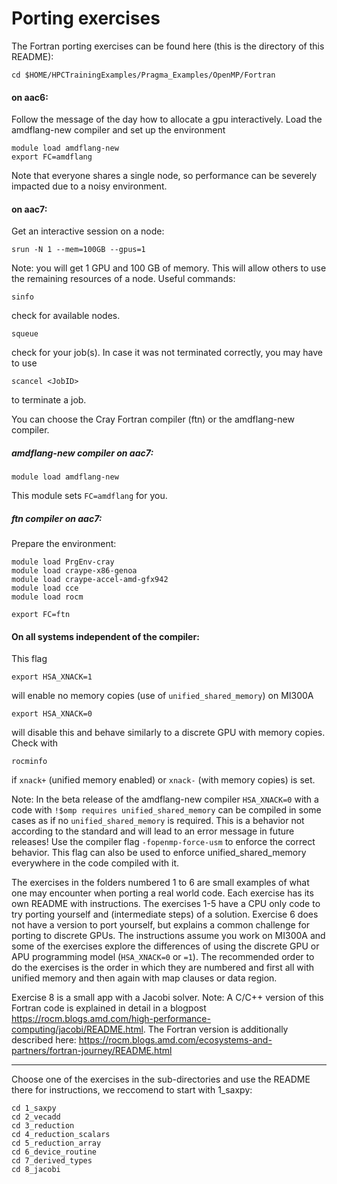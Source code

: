 
# Porting exercises
The Fortran porting exercises can be found here (this is the directory of this README): 
```
cd $HOME/HPCTrainingExamples/Pragma_Examples/OpenMP/Fortran
```
#### on aac6:

Follow the message of the day how to allocate a gpu interactively.
Load the amdflang-new compiler and set up the environment 
```
module load amdflang-new
export FC=amdflang
```
Note that everyone shares a single node, so performance can be severely impacted due to a noisy environment.

#### on aac7:
Get an interactive session on a node:
```
srun -N 1 --mem=100GB --gpus=1
```
Note: you will get 1 GPU and 100 GB of memory. This will allow others to use the remaining resources of a node.
Useful commands:
```
sinfo
```
check for available nodes.
```
squeue
```
check for your job(s). In case it was not terminated correctly, you may have to use
```
scancel <JobID>
```
to terminate a job.

You can choose the Cray Fortran compiler (ftn) or the amdflang-new compiler.
##### amdflang-new compiler on aac7:
```
module load amdflang-new
```
This module sets ```FC=amdflang``` for you.

##### ftn compiler on aac7:
Prepare the environment:
```
module load PrgEnv-cray
module load craype-x86-genoa
module load craype-accel-amd-gfx942
module load cce
module load rocm
```
```
export FC=ftn
```
#### On all systems independent of the compiler:
This flag
```
export HSA_XNACK=1
```
will enable no memory copies (use of `unified_shared_memory`) on MI300A
```
export HSA_XNACK=0
```
will disable this and behave similarly to a discrete GPU with memory copies.
Check with
```
rocminfo
```
if ```xnack+``` (unified memory enabled) or ```xnack-``` (with memory copies) is set.

Note: In the beta release of the amdflang-new compiler ```HSA_XNACK=0``` with a code with ```!$omp requires unified_shared_memory``` can be compiled in some cases as if no ```unified_shared_memory``` is required. This is a behavior not according to the standard and will lead to an error message in future releases! Use the compiler flag ```-fopenmp-force-usm``` to enforce the correct behavior. This flag can also be used to enforce unified_shared_memory everywhere in the code compiled with it.

The exercises in the folders numbered 1 to 6 are small examples of what one may encounter when porting a real world code. 
Each exercise has its own README with instructions.
The exercises 1-5 have a CPU only code to try porting yourself and (intermediate steps) of a solution. Exercise 6 does not have a version to port yourself, but explains a common challenge for porting to discrete GPUs.
The instructions assume you work on MI300A and some of the exercises explore the differences of using the discrete GPU or APU programming model (```HSA_XNACK=0``` or ```=1```).
The recommended order to do the exercises is the order in which they are numbered and first all with unified memory and then again with map clauses or data region.

Exercise 8 is a small app with a Jacobi solver. 
Note: A C/C++ version of this Fortran code is explained in detail in a blogpost 
https://rocm.blogs.amd.com/high-performance-computing/jacobi/README.html. 
The Fortran version is additionally described here: 
https://rocm.blogs.amd.com/ecosystems-and-partners/fortran-journey/README.html
<hr>

Choose one of the exercises in the sub-directories and use the README there for instructions, we reccomend to start with 1_saxpy:
```
cd 1_saxpy
cd 2_vecadd  
cd 3_reduction 
cd 4_reduction_scalars  
cd 5_reduction_array
cd 6_device_routine
cd 7_derived_types
cd 8_jacobi
```
